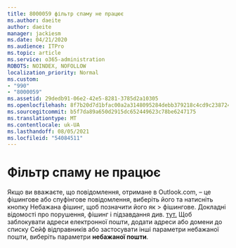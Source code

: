 ```yaml
---
title: 8000059 фільтр спаму не працює
ms.author: daeite
author: daeite
manager: jackiesm
ms.date: 04/21/2020
ms.audience: ITPro
ms.topic: article
ms.service: o365-administration
ROBOTS: NOINDEX, NOFOLLOW
localization_priority: Normal
ms.custom:
- "990"
- "8000059"
ms.assetid: 29dedb91-06e2-42e5-8281-3785d2a10305
ms.openlocfilehash: 8f7b20d7d1bfac00a2a3148095284debb379218c4cd9c2387249df994fbb08b6
ms.sourcegitcommit: b5f7da89a650d2915dc652449623c78be6247175
ms.translationtype: MT
ms.contentlocale: uk-UA
ms.lasthandoff: 08/05/2021
ms.locfileid: "54084511"
---
```

# <a name="spam-filter-not-working"></a>Фільтр спаму не працює

Якщо ви вважаєте, що повідомлення, отримане в Outlook.com, – це фішингове або спуфінгове повідомлення, виберіть його та натисніть кнопку Небажана фішинг, щоб позначити його як  \>  фішингове. Докладні відомості про порушення, фішинг і підзавдання див. [тут.](https://support.office.com/article/0d882ea5-eedc-4bed-aebc-079ffa1105a3?wt.mc_id=Office_Outlook_com_Alchemy) Щоб заблокувати адреси електронної пошти, додати адреси або домени до списку Сейф відправників або застосувати інші параметри небажаної пошти, виберіть параметри **небажаної пошти**.
  